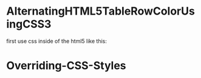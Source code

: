 # AlternatingHTML5TableRowColorUsingCSS3

first use css inside of the html5
like this:
# Overriding-CSS-Styles
